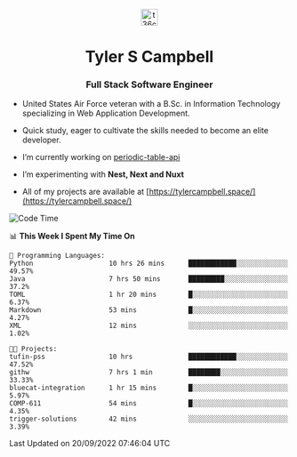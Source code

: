 <p align="center">
<a href="https://www.linkedin.com/in/t36campbell" target="blank"><img align="center" src="https://ik.imagekit.io/t36campbell/Portfolio/linkedin.png.original_m8bbGgPh6.png" alt="t36campbell" height="30" width="30" /></a>
</p>
<h1 align="center">Tyler S Campbell</h1>
<h3 align="center">Full Stack Software Engineer</h3>

* United States Air Force veteran with a B.Sc. in Information Technology specializing in Web Application Development. 

* Quick study, eager to cultivate the skills needed to become an elite developer.

* I’m currently working on [periodic-table-api](https://github.com/t36campbell/periodic-table-api)

* I’m experimenting with **Nest, Next and Nuxt**

* All of my projects are available at [https://tylercampbell.space/](https://tylercampbell.space/)

<!--START_SECTION:waka-->
![Code Time](http://img.shields.io/badge/Code%20Time-1%2C809%20hrs%2026%20mins-blue)

📊 **This Week I Spent My Time On** 

```text
💬 Programming Languages: 
Python                   10 hrs 26 mins      ████████████░░░░░░░░░░░░░   49.57% 
Java                     7 hrs 50 mins       █████████░░░░░░░░░░░░░░░░   37.2% 
TOML                     1 hr 20 mins        █░░░░░░░░░░░░░░░░░░░░░░░░   6.37% 
Markdown                 53 mins             █░░░░░░░░░░░░░░░░░░░░░░░░   4.27% 
XML                      12 mins             ░░░░░░░░░░░░░░░░░░░░░░░░░   1.02%

🐱‍💻 Projects: 
tufin-pss                10 hrs              ████████████░░░░░░░░░░░░░   47.52% 
githw                    7 hrs 1 min         ████████░░░░░░░░░░░░░░░░░   33.33% 
bluecat-integration      1 hr 15 mins        █░░░░░░░░░░░░░░░░░░░░░░░░   5.97% 
COMP-611                 54 mins             █░░░░░░░░░░░░░░░░░░░░░░░░   4.35% 
trigger-solutions        42 mins             ░░░░░░░░░░░░░░░░░░░░░░░░░   3.39%

```


 Last Updated on 20/09/2022 07:46:04 UTC
<!--END_SECTION:waka-->
